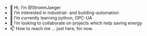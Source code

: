 - 👋 Hi, I’m @StroemJaeger
- 👀 I’m interested in industrial- and building-automation
- 🌱 I’m currently learning python, OPC-UA
- 💞️ I’m looking to collaborate on projects which help saving energy
- 📫 How to reach me ... just here, for now. 

<!---
StroemJaeger/StroemJaeger is a ✨ special ✨ repository because its `README.md` (this file) appears on your GitHub profile.
You can click the Preview link to take a look at your changes.
--->
